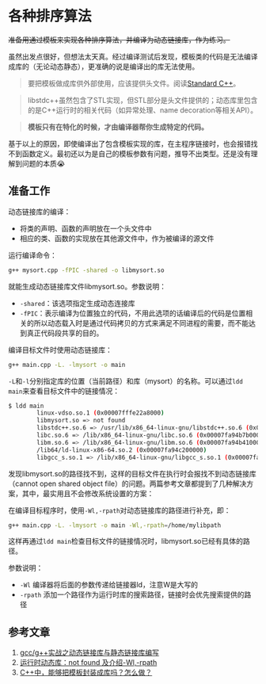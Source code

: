 # 各种排序算法

~~准备用通过模板来实现各种排序算法，并编译为动态链接库，作为练习。~~

虽然出发点很好，但想法太天真。经过编译测试后发现，模板类的代码是无法编译成库的（无论动态静态），更准确的说是编译出的库无法使用。
> 要把模板做成库供外部使用，应该提供头文件。阅读[Standard C++](https://isocpp.org/wiki/faq/templates#templates-defn-vs-decl)。

> libstdc++虽然包含了STL实现，但STL部分是头文件提供的；动态库里包含的是C++运行时的相关代码（如异常处理、name decoration等相关API）。

> **模板只有在特化的时候，才由编译器帮你生成特定的代码。**

基于以上的原因，即使编译出了包含模板实现的库，在主程序链接时，也会报错找不到函数定义。最初还以为是自己的模板参数有问题，推导不出类型。还是没有理解到问题的本质😭

## 准备工作
动态链接库的编译：
- 将类的声明、函数的声明放在一个头文件中
- 相应的类、函数的实现放在其他源文件中，作为被编译的源文件

运行编译命令：
```bash
g++ mysort.cpp -fPIC -shared -o libmysort.so
```
就能生成动态链接库文件libmysort.so。参数说明：
- `-shared`：该选项指定生成动态连接库
- `-fPIC`：表示编译为位置独立的代码，不用此选项的话编译后的代码是位置相关的所以动态载入时是通过代码拷贝的方式来满足不同进程的需要，而不能达到真正代码段共享的目的。

编译目标文件时使用动态链接库：
```bash
g++ main.cpp -L. -lmysort -o main
```
`-L`和`-l`分别指定库的位置（当前路径）和库（mysort）的名称。可以通过`ldd main`来查看目标文件中的链接情况：
```bash
$ ldd main
        linux-vdso.so.1 (0x00007fffe22a8000)
        libmysort.so => not found
        libstdc++.so.6 => /usr/lib/x86_64-linux-gnu/libstdc++.so.6 (0x00007fa94bbb0000)
        libc.so.6 => /lib/x86_64-linux-gnu/libc.so.6 (0x00007fa94b7b0000)
        libm.so.6 => /lib/x86_64-linux-gnu/libm.so.6 (0x00007fa94b410000)
        /lib64/ld-linux-x86-64.so.2 (0x00007fa94c200000)
        libgcc_s.so.1 => /lib/x86_64-linux-gnu/libgcc_s.so.1 (0x00007fa94b1f0000)
```
发现libmysort.so的路径找不到，这样的目标文件在执行时会报找不到动态链接库（cannot open shared object file）的问题。两篇参考文章都提到了几种解决方案，其中，最实用且不会修改系统设置的方案：

在编译目标程序时，使用`-Wl,-rpath`对动态链接库的路径进行补充，即：
```bash
g++ main.cpp -L. -lmysort -o main -Wl,-rpath=/home/mylibpath
```
这样再通过`ldd main`检查目标文件的链接情况时，libmysort.so已经有具体的路径。

参数说明：
- `-Wl` 编译器将后面的参数传递给链接器ld，注意W是大写的
- `-rpath` 添加一个路径作为运行时库的搜索路径，链接时会优先搜索提供的路径

## 参考文章
1. [gcc/g++实战之动态链接库与静态链接库编写](https://www.cnblogs.com/zjiaxing/p/5557629.html)
2. [运行时动态库：not found 及介绍-Wl,-rpath](https://blog.csdn.net/weixin_37139197/article/details/78736291)
3. [C++中，能够把模板封装成库吗？怎么做？](https://www.zhihu.com/question/62066980)
